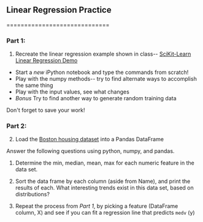 ## Linear Regression Practice
=============================

### Part 1:

1. Recreate the linear regression example shown in class-- [SciKit-Learn Linear Regression Demo](http://nbviewer.ipython.org/github/gads14-nyc/fall_2014_assignments/blob/master/lab03/linear_regression_demo.ipynb)
- Start a *new* iPython notebook and type the commands from scratch!
- Play with the numpy methods-- try to find alternate ways to accomplish the same thing
- Play with the input values, see what changes
- *Bonus* Try to find another way to generate random training data

Don't forget to save your work!

### Part 2:

2. Load the [Boston housing dataset](http://nbviewer.ipython.org/github/gads14-nyc/fall_2014_assignments/blob/master/lab03/data/Boston.csv) into a Pandas DataFrame

Answer the following questions using python, numpy, and pandas.
1. Determine the min, median, mean, max for each numeric feature in the data set.
2. Sort the data frame by each column (aside from Name), and print the results of each. What interesting trends exist in this data set, based on distributions?

3. Repeat the process from *Part 1*, by picking a feature (DataFrame column, X) and see if you can fit a regression line that predicts `medv` (y)


